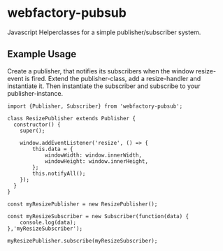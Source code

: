 # webfactory-pubsub
Javascript Helperclasses for a simple publisher/subscriber system.

## Example Usage

Create a publisher, that notifies its subscribers when the window resize-event is fired. Extend the publisher-class, add a resize-handler and instantiate it. Then instantiate the subscriber and subscribe to your publisher-instance.
````
import {Publisher, Subscriber} from 'webfactory-pubsub';

class ResizePublisher extends Publisher {
  constructor() {
    super();
        
    window.addEventListener('resize', () => {
        this.data = {
            windowWidth: window.innerWidth,
            windowHeight: window.innerHeight,
        };
        this.notifyAll();
    });
  }
}

const myResizePublisher = new ResizePublisher();

const myResizeSubscriber = new Subscriber(function(data) {
    console.log(data);
},'myResizeSubscriber');

myResizePublisher.subscribe(myResizeSubscriber);
````
